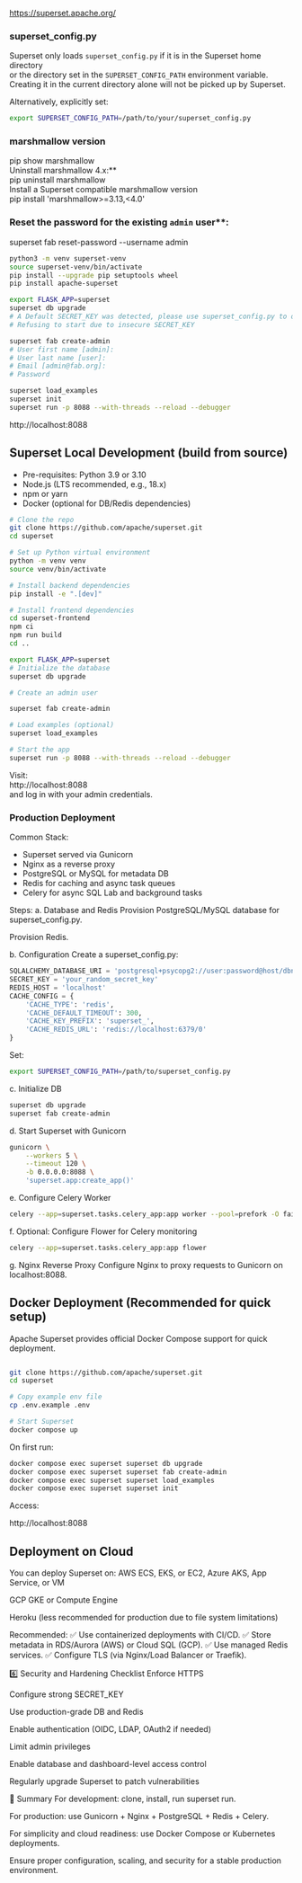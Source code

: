 https://superset.apache.org/

### superset_config.py
Superset only loads `superset_config.py` if it is in the Superset home directory  
or the directory set in the `SUPERSET_CONFIG_PATH` environment variable. 
Creating it in the current directory alone will not be picked up by Superset.

Alternatively, explicitly set:
```bash
export SUPERSET_CONFIG_PATH=/path/to/your/superset_config.py
```
### marshmallow version
pip show marshmallow  
Uninstall marshmallow 4.x:**  
pip uninstall marshmallow  
Install a Superset compatible marshmallow version   
pip install 'marshmallow>=3.13,<4.0'

### Reset the password for the existing `admin` user**:

superset fab reset-password --username admin


```bash
python3 -m venv superset-venv
source superset-venv/bin/activate
pip install --upgrade pip setuptools wheel
pip install apache-superset

export FLASK_APP=superset 
superset db upgrade
# A Default SECRET_KEY was detected, please use superset_config.py to override it.
# Refusing to start due to insecure SECRET_KEY

superset fab create-admin
# User first name [admin]:
# User last name [user]:
# Email [admin@fab.org]:
# Password

superset load_examples
superset init
superset run -p 8088 --with-threads --reload --debugger
```

http://localhost:8088

## Superset Local Development (build from source)
- Pre-requisites: Python 3.9 or 3.10  
- Node.js (LTS recommended, e.g., 18.x)  
- npm or yarn  
- Docker (optional for DB/Redis dependencies)

```bash
# Clone the repo
git clone https://github.com/apache/superset.git
cd superset

# Set up Python virtual environment
python -m venv venv
source venv/bin/activate

# Install backend dependencies
pip install -e ".[dev]"

# Install frontend dependencies
cd superset-frontend
npm ci
npm run build
cd ..

export FLASK_APP=superset
# Initialize the database
superset db upgrade

# Create an admin user

superset fab create-admin

# Load examples (optional)
superset load_examples

# Start the app
superset run -p 8088 --with-threads --reload --debugger
```
Visit:  
http://localhost:8088  
and log in with your admin credentials.

### Production Deployment
Common Stack:
- Superset served via Gunicorn  
- Nginx as a reverse proxy  
- PostgreSQL or MySQL for metadata DB  
- Redis for caching and async task queues  
- Celery for async SQL Lab and background tasks  

Steps:
a. Database and Redis
Provision PostgreSQL/MySQL database for superset_config.py.

Provision Redis.

b. Configuration
Create a superset_config.py:
```python
SQLALCHEMY_DATABASE_URI = 'postgresql+psycopg2://user:password@host/dbname'
SECRET_KEY = 'your_random_secret_key'
REDIS_HOST = 'localhost'
CACHE_CONFIG = {
    'CACHE_TYPE': 'redis',
    'CACHE_DEFAULT_TIMEOUT': 300,
    'CACHE_KEY_PREFIX': 'superset_',
    'CACHE_REDIS_URL': 'redis://localhost:6379/0'
}
```
Set:
```bash
export SUPERSET_CONFIG_PATH=/path/to/superset_config.py
```

c. Initialize DB
```bash
superset db upgrade
superset fab create-admin
```

d. Start Superset with Gunicorn
```bash
gunicorn \
    --workers 5 \
    --timeout 120 \
    -b 0.0.0.0:8088 \
    'superset.app:create_app()'
```

e. Configure Celery Worker
```bash
celery --app=superset.tasks.celery_app:app worker --pool=prefork -O fair -c 4
```

f. Optional: Configure Flower for Celery monitoring
```bash
celery --app=superset.tasks.celery_app:app flower
```
g. Nginx Reverse Proxy
Configure Nginx to proxy requests to Gunicorn on localhost:8088.

## Docker Deployment (Recommended for quick setup)
Apache Superset provides official Docker Compose support for quick deployment.
```bash

git clone https://github.com/apache/superset.git
cd superset

# Copy example env file
cp .env.example .env

# Start Superset
docker compose up
```
On first run:

```bash
docker compose exec superset superset db upgrade
docker compose exec superset superset fab create-admin
docker compose exec superset superset load_examples
docker compose exec superset superset init
```
Access:

http://localhost:8088

## Deployment on Cloud
You can deploy Superset on: AWS ECS, EKS, or EC2, Azure AKS, App Service, or VM

GCP GKE or Compute Engine

Heroku (less recommended for production due to file system limitations)

Recommended:
✅ Use containerized deployments with CI/CD.
✅ Store metadata in RDS/Aurora (AWS) or Cloud SQL (GCP).
✅ Use managed Redis services.
✅ Configure TLS (via Nginx/Load Balancer or Traefik).

6️⃣ Security and Hardening Checklist
Enforce HTTPS

Configure strong SECRET_KEY

Use production-grade DB and Redis

Enable authentication (OIDC, LDAP, OAuth2 if needed)

Limit admin privileges

Enable database and dashboard-level access control

Regularly upgrade Superset to patch vulnerabilities

🚀 Summary
For development: clone, install, run superset run.

For production: use Gunicorn + Nginx + PostgreSQL + Redis + Celery.

For simplicity and cloud readiness: use Docker Compose or Kubernetes deployments.

Ensure proper configuration, scaling, and security for a stable production environment.


